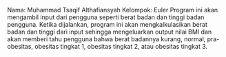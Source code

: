 Nama: Muhammad Tsaqif Althafiansyah
Kelompok: Euler
Program ini akan mengambil input dari pengguna seperti berat badan dan tinggi badan pengguna. Ketika dijalankan, program ini akan mengkalkulasikan berat badan dan tinggi dari input sehingga mengeluarkan output nilai BMI dan akan memberi tahu pengguna bahwa berat badannya kurang, normal, pra-obesitas, obesitas tingkat 1, obesitas tingkat 2, atau obesitas tingkat 3. 
